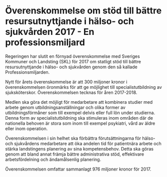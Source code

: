# Överenskommelse om stöd till bättre resursutnyttjande i hälso- och sjukvården 2017 - En professionsmiljard

Regeringen har slutit en förnyad överenskommelse med Sveriges Kommuner och Landsting (SKL) för 2017 om statligt stöd till bättre resursutnyttjande i hälso\- och sjukvården genom den så kallade Professionsmiljarden.


Nytt för årets överenskommelse är att 300 miljoner kronor i överenskommelsen öronmärks för att ge möjlighet till specialistutbildning av sjuksköterskor. Överenskommelsen tecknas för åren 2017\-2018\.

Medlen ska göra det möjligt för medarbetare att kombinera studier med arbete genom utbildningsanställningar och olika former av utbildningsförmåner som till exempel delvis eller full lön under studierna. Denna form av specialistutbildning ska stimuleras inom områden där de nationella behoven är stora som inom till exempel psykiatri, vård av äldre eller inom operation.

Överenskommelsen i sin helhet ska förbättra förutsättningarna för hälso\- och sjukvårdens medarbetare att öka andelen tid för patientnära arbete och stärka landstingens planering av sina kompetensbehov. Detta ska göras genom att bland annat främja bättre administrativa stöd, effektivare arbetsfördelning och ändamålsenlig planering.

Överenskommelsen omfattar sammanlagt 976 miljoner kronor för 2017\.
